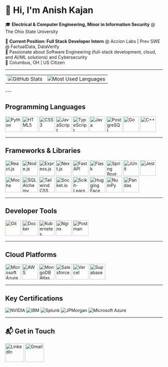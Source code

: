 # 👋 Hi, I'm Anish Kajan

🎓 **Electrical & Computer Engineering, Minor in Information Security** @ The Ohio State University

💼 **Current Position: Full Stack Developer Intern** @ Accion Labs | Prev SWE @ FactualData, DataVerify  
🧠 Passionate about Software Engineering (full-stack development, cloud, and AI/ML solutions) and Cybersecurity  
📍 Columbus, OH | US Citizen

---
 <table>
    <tr>
      <td>
        <img src="https://github-readme-stats.vercel.app/api?username=AnishKajan&show_icons=true&theme=radical&count_private=true" alt="GitHub Stats" />
      </td>
      <td>
        <img src="https://github-readme-stats.vercel.app/api/top-langs/?username=AnishKajan&layout=compact&theme=radical" alt="Most Used Languages" />
      </td>
    </tr>
  </table>
---

## Programming Languages

<p>
<img src="https://cdn.jsdelivr.net/gh/devicons/devicon/icons/python/python-original.svg" alt="Python" width="50" height="50"/>
<img src="https://cdn.jsdelivr.net/gh/devicons/devicon/icons/html5/html5-original.svg" alt="HTML5" width="50" height="50"/>
<img src="https://cdn.jsdelivr.net/gh/devicons/devicon/icons/css3/css3-original.svg" alt="CSS3" width="50" height="50"/>
<img src="https://cdn.jsdelivr.net/gh/devicons/devicon/icons/javascript/javascript-original.svg" alt="JavaScript" width="50" height="50"/>
<img src="https://cdn.jsdelivr.net/gh/devicons/devicon/icons/typescript/typescript-original.svg" alt="TypeScript" width="50" height="50"/>
<img src="https://cdn.jsdelivr.net/gh/devicons/devicon/icons/java/java-original.svg" alt="Java" width="50" height="50"/>
<img src="https://cdn.jsdelivr.net/gh/devicons/devicon/icons/postgresql/postgresql-original.svg" alt="PostgreSQL" width="50" height="50"/>
<img src="https://cdn.jsdelivr.net/gh/devicons/devicon/icons/go/go-original.svg" alt="Go" width="50" height="50"/>
<img src="https://cdn.jsdelivr.net/gh/devicons/devicon/icons/cplusplus/cplusplus-original.svg" alt="C++" width="50" height="50"/>
</p>

---

## Frameworks & Libraries

<p>
<img src="https://cdn.jsdelivr.net/gh/devicons/devicon/icons/react/react-original.svg" alt="React.js" width="50" height="50"/>
<img src="https://cdn.jsdelivr.net/gh/devicons/devicon/icons/nodejs/nodejs-original.svg" alt="Node.js" width="50" height="50"/>
<img src="https://cdn.jsdelivr.net/gh/devicons/devicon/icons/express/express-original.svg" alt="Express.js" width="50" height="50"/>
<img src="https://cdn.jsdelivr.net/gh/devicons/devicon/icons/nextjs/nextjs-original.svg" alt="Next.js" width="50" height="50"/>
<img src="https://cdn.jsdelivr.net/gh/devicons/devicon/icons/fastapi/fastapi-original.svg" alt="FastAPI" width="50" height="50"/>
<img src="https://cdn.jsdelivr.net/gh/devicons/devicon/icons/flask/flask-original.svg" alt="Flask" width="50" height="50"/>
<img src="https://cdn.jsdelivr.net/gh/devicons/devicon/icons/spring/spring-original.svg" alt="Spring Boot" width="50" height="50"/>
<img src="https://cdn.jsdelivr.net/gh/devicons/devicon/icons/junit/junit-original.svg" alt="JUnit" width="50" height="50"/>
<img src="https://cdn.jsdelivr.net/gh/devicons/devicon/icons/jest/jest-plain.svg" alt="Jest" width="50" height="50"/>
<img src="https://cdn.jsdelivr.net/gh/devicons/devicon/icons/mocha/mocha-plain.svg" alt="Mocha" width="50" height="50"/>
<img src="https://cdn.jsdelivr.net/gh/devicons/devicon/icons/sqlalchemy/sqlalchemy-original.svg" alt="SQLAlchemy" width="50" height="50"/>
<img src="https://cdn.jsdelivr.net/gh/devicons/devicon/icons/tailwindcss/tailwindcss-original.svg" alt="Tailwind CSS" width="50" height="50"/>
<img src="https://cdn.jsdelivr.net/gh/devicons/devicon/icons/socketio/socketio-original.svg" alt="Socket.io" width="50" height="50"/>
<img src="https://cdn.jsdelivr.net/gh/devicons/devicon/icons/scikitlearn/scikitlearn-original.svg" alt="Scikit-Learn" width="50" height="50"/>
<img src="https://huggingface.co/front/assets/huggingface_logo-noborder.svg" alt="Hugging Face" width="50" height="50"/>
<img src="https://cdn.jsdelivr.net/gh/devicons/devicon/icons/numpy/numpy-original.svg" alt="NumPy" width="50" height="50"/>
<img src="https://cdn.jsdelivr.net/gh/devicons/devicon/icons/pandas/pandas-original.svg" alt="Pandas" width="50" height="50"/>
</p>

---

## Developer Tools

<p>
<img src="https://cdn.jsdelivr.net/gh/devicons/devicon/icons/git/git-original.svg" alt="Git" width="50" height="50"/>
<img src="https://cdn.jsdelivr.net/gh/devicons/devicon/icons/docker/docker-original.svg" alt="Docker" width="50" height="50"/>
<img src="https://cdn.jsdelivr.net/gh/devicons/devicon/icons/kubernetes/kubernetes-plain.svg" alt="Kubernetes" width="50" height="50"/>
<img src="https://cdn.jsdelivr.net/gh/devicons/devicon/icons/nginx/nginx-original.svg" alt="Nginx" width="50" height="50"/>
<img src="https://cdn.jsdelivr.net/gh/devicons/devicon/icons/postman/postman-original.svg" alt="Postman" width="50" height="50"/>
</p>

---

## Cloud Platforms

<p>
<img src="https://cdn.jsdelivr.net/gh/devicons/devicon/icons/azure/azure-original.svg" alt="Microsoft Azure" width="50" height="50"/>
<img src="https://cdn.jsdelivr.net/gh/devicons/devicon/icons/amazonwebservices/amazonwebservices-original-wordmark.svg" alt="AWS" width="50" height="50"/>
<img src="https://cdn.jsdelivr.net/gh/devicons/devicon/icons/mongodb/mongodb-original.svg" alt="MongoDB Atlas" width="50" height="50"/>
<img src="https://cdn.jsdelivr.net/gh/devicons/devicon/icons/salesforce/salesforce-original.svg" alt="Salesforce" width="50" height="50"/>
<img src="https://cdn.jsdelivr.net/gh/devicons/devicon/icons/vercel/vercel-original.svg" alt="Vercel" width="50" height="50"/>
<img src="https://cdn.jsdelivr.net/gh/devicons/devicon/icons/supabase/supabase-original.svg" alt="Supabase" width="50" height="50"/>
</p>

---

## Key Certifications

![NVIDIA](https://img.shields.io/badge/NVIDIA-RAG%20AGENTS%20WITH%20LLMs-76B900?style=for-the-badge&logo=nvidia&logoColor=white)
![IBM](https://img.shields.io/badge/IBM-THREAT%20INTELLIGENCE%20%26%20HUNTING-1F70C1?style=for-the-badge&logo=ibm&logoColor=white)
![Splunk](https://img.shields.io/badge/SPLUNK-INTRO%20TO%20SPLUNK-FF6B35?style=for-the-badge&logo=splunk&logoColor=white)
![JPMorgan](https://img.shields.io/badge/JPMORGAN%20CHASE-SOFTWARE%20ENGINEERING%20SIMULATION-8B4513?style=for-the-badge&logo=jpmorgan&logoColor=white)
![Microsoft Azure](https://img.shields.io/badge/MICROSOFT%20AZURE-AZURE%20FUNDAMENTALS%20%28AZ-900%29-0078D4?style=for-the-badge&logo=microsoftazure&logoColor=white)


---

## 📬 Get in Touch

<p>
<a href="https://linkedin.com/in/anish-kajan/"><img src="https://cdn.jsdelivr.net/gh/devicons/devicon/icons/linkedin/linkedin-original.svg" alt="LinkedIn" height="60" width="60"/></a>
<a href="mailto:anishkajan2005@gmail.com"><img src="https://upload.wikimedia.org/wikipedia/commons/7/7e/Gmail_icon_%282020%29.svg" alt="Gmail" height="60" width="60"/></a>
</p>
